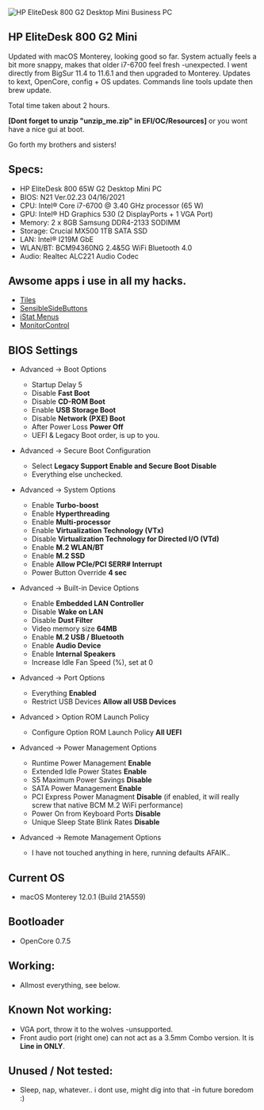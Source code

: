 ![HP EliteDesk 800 G2 Desktop Mini Business PC](https://ssl-product-images.www8-hp.com/digmedialib/prodimg/lowres/c04876268.png)
## HP EliteDesk 800 G2 Mini

Updated with macOS Monterey, looking good so far.
System actually feels a bit more snappy, makes that older i7-6700 feel fresh -unexpected.
I went directly from BigSur 11.4 to 11.6.1 and then upgraded to Monterey.
Updates to kext, OpenCore, config + OS updates.
Commands line tools update then brew update.

Total time taken about 2 hours.

**[Dont forget to unzip "unzip_me.zip" in EFI/OC/Resources]** or you wont have a nice gui at boot.

Go forth my brothers and sisters!

## Specs:
- HP EliteDesk 800 65W G2 Desktop Mini PC
- BIOS: N21 Ver.02.23 04/16/2021
- CPU: Intel® Core i7-6700 @ 3.40 GHz processor (65 W)
- GPU: Intel® HD Graphics 530 (2 DisplayPorts + 1 VGA Port)
- Memory: 2 x 8GB Samsung DDR4-2133 SODIMM
- Storage: Crucial MX500 1TB SATA SSD
- LAN: Intel® I219M GbE
- WLAN/BT: BCM94360NG 2.4&5G WiFi Bluetooth 4.0
- Audio: Realtec ALC221 Audio Codec

## Awsome apps i use in all my hacks.
- [Tiles](https://freemacsoft.net/tiles/)
- [SensibleSideButtons](https://sensible-side-buttons.archagon.net)
- [iStat Menus](https://bjango.com/mac/istatmenus/)
- [MonitorControl](https://github.com/MonitorControl/MonitorControl)

## BIOS Settings
- Advanced -> Boot Options
  - Startup Delay 5
  - Disable **Fast Boot**
  - Disable **CD-ROM Boot**
  - Enable **USB Storage Boot**
  - Disable **Network (PXE) Boot**
  - After Power Loss **Power Off**
  - UEFI & Legacy Boot order, is up to you.
  
- Advanced -> Secure Boot Configuration
  - Select **Legacy Support Enable and Secure Boot Disable**
  - Everything else unchecked.

- Advanced -> System Options
  - Enable **Turbo-boost**
  - Enable **Hyperthreading**
  - Enable **Multi-processor**
  - Enable **Virtualization Technology (VTx)**
  - Disable **Virtualization Technology for Directed I/O (VTd)**
  - Enable **M.2 WLAN/BT**
  - Enable **M.2 SSD**
  - Enable **Allow PCIe/PCI SERR# Interrupt**
  - Power Button Override **4 sec**

- Advanced -> Built-in Device Options
  - Enable **Embedded LAN Controller**
  - Disable **Wake on LAN**
  - Disable **Dust Filter**
  - Video memory size **64MB**
  - Enable **M.2 USB / Bluetooth**
  - Enable **Audio Device**
  - Enable **Internal Speakers**
  - Increase Idle Fan Speed (%), set at 0

- Advanced -> Port Options
  - Everything **Enabled**
  - Restrict USB Devices **Allow all USB Devices**

- Advanced > Option ROM Launch Policy
  - Configure Option ROM Launch Policy **All UEFI**

- Advanced -> Power Management Options
  - Runtime Power Management **Enable**
  - Extended Idle Power States **Enable**
  - S5 Maximum Power Savings **Disable**
  - SATA Power Management **Enable**
  - PCI Express Power Managment **Disable** (if enabled, it will really screw that native BCM M.2 WiFi performance)
  - Power On from Keyboard Ports **Disable**
  - Unique Sleep State Blink Rates **Disable** 

- Advanced -> Remote Management Options
  - I have not touched anything in here, running defaults AFAIK..


## Current OS
- macOS Monterey 12.0.1 (Build 21A559)

## Bootloader
- OpenCore 0.7.5

## Working:
- Allmost everything, see below.

## Known Not working:
- VGA port, throw it to the wolves -unsupported.
- Front audio port (right one) can not act as a 3.5mm Combo version. It is **Line in ONLY**.

## Unused / Not tested:
- Sleep, nap, whatever.. i dont use, might dig into that -in future boredom :)
